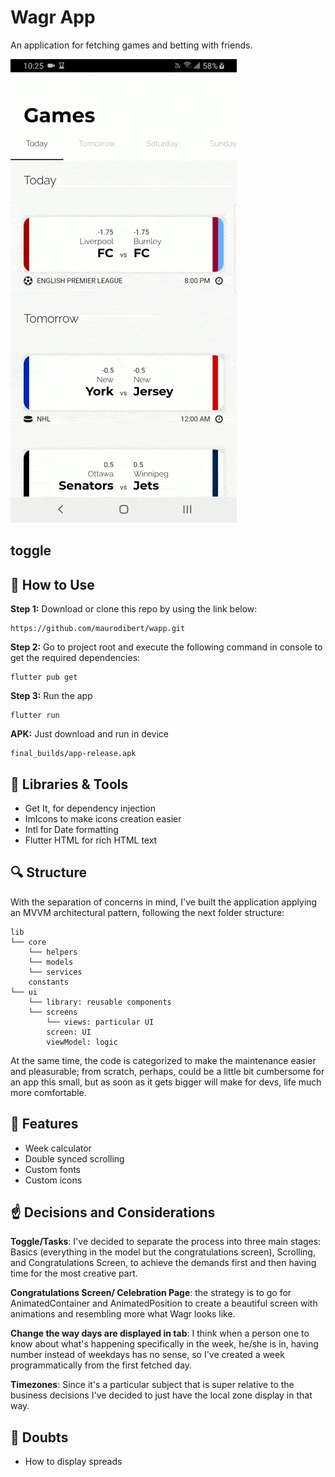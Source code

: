 
# Wagr App
An application for fetching games and betting with friends.

![demo](assets/gifs/wapp_repo.gif)

## toggle


## :pencil: How to Use 
**Step 1:**
Download or clone this repo by using the link below:

```
https://github.com/maurodibert/wapp.git
```
**Step 2:**
Go to project root and execute the following command in console to get the required dependencies: 
```
flutter pub get 
```
**Step 3:**
Run the app
```
flutter run
```
**APK:**
Just download and run in device
```
final_builds/app-release.apk
```

## :wrench: Libraries & Tools
* Get It, for dependency injection
* ImIcons to make icons creation easier
* Intl for Date formatting
* Flutter HTML for rich HTML text

## :mag: Structure
With the separation of concerns in mind, I've built the application applying an MVVM architectural pattern, following the next folder structure:
```
lib
└── core
    └── helpers
    └── models
    └── services
    constants
└── ui
    └── library: reusable components
    └── screens
        └── views: particular UI
        screen: UI
        viewModel: logic

```
At the same time, the code is categorized to make the maintenance easier and pleasurable; 
from scratch, perhaps, could be a little bit cumbersome for an app this small, but as soon as it gets bigger
will make for devs, life much more comfortable. 

## :gift: Features
* Week calculator
* Double synced scrolling
* Custom fonts
* Custom icons

## :point_up: Decisions and Considerations
**Toggle/Tasks**: I've decided to separate the process into three main stages: Basics (everything in the model but the congratulations screen), Scrolling, and Congratulations Screen, to achieve the demands first and then having time for the most creative part.

**Congratulations Screen/ Celebration Page**: the strategy is to go for AnimatedContainer and AnimatedPosition to create a beautiful screen with animations and resembling more what Wagr looks like.

**Change the way days are displayed in tab**: I think when a person one to know about what's happening specifically in the week, he/she is in, having number instead of weekdays has no sense, so I've created a week programmatically from the first fetched day.

**Timezones**: Since it's a particular subject that is super relative to the business decisions I've decided to just have the local zone display in that way.

## :thinking: Doubts
- How to display spreads
